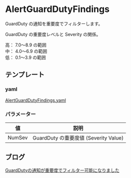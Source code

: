 # AlertGuardDutyFindings

GuardDuty の通知を重要度でフィルターします。  

GuardDuty の重要度レベルと Severity の関係。  

高： 7.0〜8.9 の範囲  
中： 4.0〜6.9 の範囲  
低： 0.1〜3.9 の範囲  

## テンプレート
### yaml
[AlertGuardDutyFindings.yaml](yaml/AlertGuardDutyFindings.yaml)

### パラメーター
|値|説明|
|---|---|
|NumSev|GuardDuty の重要度値 (Severity Value)|

## ブログ
[GuardDutyの通知が重要度でフィルター可能になりました](https://dev.classmethod.jp/cloud/aws/guardduty-event-filter/)
